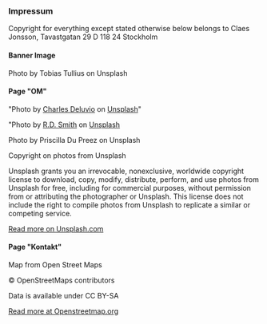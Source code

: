 ### Impressum
Copyright for everything except stated otherwise below belongs to Claes Jonsson, Tavastgatan 29 D
118 24  Stockholm



#### Banner Image
Photo by Tobias Tullius on Unsplash

#### Page "OM"
"<span>Photo by <a href="https://unsplash.com/@charlesdeluvio?utm_source=unsplash&amp;utm_medium=referral&amp;utm_content=creditCopyText">Charles Deluvio</a> on <a href="https://unsplash.com/s/photos/meeting?utm_source=unsplash&amp;utm_medium=referral&amp;utm_content=creditCopyText">Unsplash</a></span>"

"<span>Photo by <a href="https://unsplash.com/@rd421?utm_source=unsplash&amp;utm_medium=referral&amp;utm_content=creditCopyText">R.D. Smith</a> on <a href="https://unsplash.com/t/people?utm_source=unsplash&amp;utm_medium=referral&amp;utm_content=creditCopyText">Unsplash</a></span>

Photo by Priscilla Du Preez on Unsplash

Copyright on photos from Unsplash

Unsplash grants you an irrevocable, nonexclusive, worldwide copyright license to download, copy, modify, distribute, perform, and use photos from Unsplash for free, including for commercial purposes, without permission from or attributing the photographer or Unsplash. This license does not include the right to compile photos from Unsplash to replicate a similar or competing service.

[Read more on Unsplash.com ](https://www.unsplash.com)

#### Page "Kontakt"

Map from Open Street Maps  

© OpenStreetMaps contributors  

Data is available under CC BY-SA

[Read more at Openstreetmap.org](https://www.openstreetmap.org/copyright)
